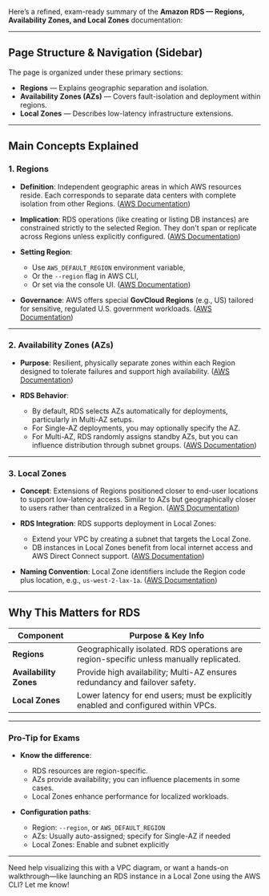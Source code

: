 Here’s a refined, exam-ready summary of the **Amazon RDS — Regions, Availability Zones, and Local Zones** documentation:

---

## Page Structure & Navigation (Sidebar)

The page is organized under these primary sections:

* **Regions** — Explains geographic separation and isolation.
* **Availability Zones (AZs)** — Covers fault-isolation and deployment within regions.
* **Local Zones** — Describes low-latency infrastructure extensions.

---

## Main Concepts Explained

### 1. **Regions**

* **Definition**: Independent geographic areas in which AWS resources reside. Each corresponds to separate data centers with complete isolation from other Regions.
  ([AWS Documentation][1])
* **Implication**: RDS operations (like creating or listing DB instances) are constrained strictly to the selected Region. They don't span or replicate across Regions unless explicitly configured.
  ([AWS Documentation][1])
* **Setting Region**:

  * Use `AWS_DEFAULT_REGION` environment variable,
  * Or the `--region` flag in AWS CLI,
  * Or set via the console UI.
    ([AWS Documentation][1])
* **Governance**: AWS offers special **GovCloud Regions** (e.g., US) tailored for sensitive, regulated U.S. government workloads.
  ([AWS Documentation][1])

---

### 2. **Availability Zones (AZs)**

* **Purpose**: Resilient, physically separate zones within each Region designed to tolerate failures and support high availability.
  ([AWS Documentation][1])
* **RDS Behavior**:

  * By default, RDS selects AZs automatically for deployments, particularly in Multi-AZ setups.
  * For Single-AZ deployments, you may optionally specify the AZ.
  * For Multi-AZ, RDS randomly assigns standby AZs, but you can influence distribution through subnet groups.
    ([AWS Documentation][1])

---

### 3. **Local Zones**

* **Concept**: Extensions of Regions positioned closer to end-user locations to support low-latency access. Similar to AZs but geographically closer to users rather than centralized in a Region.
  ([AWS Documentation][1])
* **RDS Integration**: RDS supports deployment in Local Zones:

  * Extend your VPC by creating a subnet that targets the Local Zone.
  * DB instances in Local Zones benefit from local internet access and AWS Direct Connect support.
    ([AWS Documentation][1])
* **Naming Convention**: Local Zone identifiers include the Region code plus location, e.g., `us-west-2-lax-1a`.
  ([AWS Documentation][1])

---

## Why This Matters for RDS

| Component              | Purpose & Key Info                                                                      |
| ---------------------- | --------------------------------------------------------------------------------------- |
| **Regions**            | Geographically isolated. RDS operations are region-specific unless manually replicated. |
| **Availability Zones** | Provide high availability; Multi-AZ ensures redundancy and failover safety.             |
| **Local Zones**        | Lower latency for end users; must be explicitly enabled and configured within VPCs.     |

---

### Pro-Tip for Exams

* **Know the difference**:

  * RDS resources are region-specific.
  * AZs provide availability; you can influence placements in some cases.
  * Local Zones enhance performance for localized workloads.
* **Configuration paths**:

  * Region: `--region`, or `AWS_DEFAULT_REGION`
  * AZs: Usually auto-assigned; specify for Single-AZ if needed
  * Local Zones: Enable and subnet explicitly

---

Need help visualizing this with a VPC diagram, or want a hands-on walkthrough—like launching an RDS instance in a Local Zone using the AWS CLI? Let me know!

[1]: https://docs.aws.amazon.com/AmazonRDS/latest/UserGuide/Concepts.RegionsAndAvailabilityZones.html?utm_source=chatgpt.com "Regions, Availability Zones, and Local Zones"
